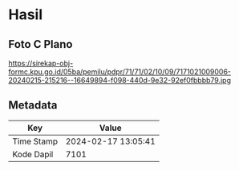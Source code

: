 # Hasil

## Foto C Plano

https://sirekap-obj-formc.kpu.go.id/05ba/pemilu/pdpr/71/71/02/10/09/7171021009006-20240215-215216--16649894-f098-440d-9e32-92ef0fbbbb79.jpg


## Metadata

| Key        | Value               |
| ---------- | ------------------- |
| Time Stamp | 2024-02-17 13:05:41 |
| Kode Dapil | 7101                |



